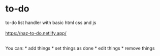 # to-do
to-do list handler with basic html css and js  
</br>
https://naz-to-do.netlify.app/

</br>
You can:
* add things
* set things as done
* edit things
* remove things
